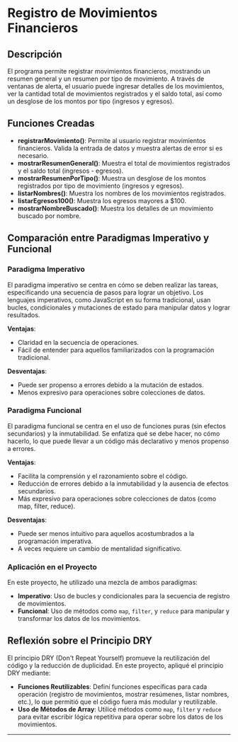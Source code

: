 # Registro de Movimientos Financieros

## Descripción
El programa permite registrar movimientos financieros, mostrando un resumen general y un resumen por tipo de movimiento. A través de ventanas de alerta, el usuario puede ingresar detalles de los movimientos, ver la cantidad total de movimientos registrados y el saldo total, así como un desglose de los montos por tipo (ingresos y egresos).

## Funciones Creadas
- **registrarMovimiento()**: Permite al usuario registrar movimientos financieros. Valida la entrada de datos y muestra alertas de error si es necesario.
- **mostrarResumenGeneral()**: Muestra el total de movimientos registrados y el saldo total (ingresos - egresos).
- **mostrarResumenPorTipo()**: Muestra un desglose de los montos registrados por tipo de movimiento (ingresos y egresos).
- **listarNombres()**: Muestra los nombres de los movimientos registrados.
- **listarEgresos100()**: Muestra los egresos mayores a $100.
- **mostrarNombreBuscado()**: Muestra los detalles de un movimiento buscado por nombre.

## Comparación entre Paradigmas Imperativo y Funcional
### Paradigma Imperativo
El paradigma imperativo se centra en cómo se deben realizar las tareas, especificando una secuencia de pasos para lograr un objetivo. Los lenguajes imperativos, como JavaScript en su forma tradicional, usan bucles, condicionales y mutaciones de estado para manipular datos y lograr resultados.

**Ventajas**:
- Claridad en la secuencia de operaciones.
- Fácil de entender para aquellos familiarizados con la programación tradicional.

**Desventajas**:
- Puede ser propenso a errores debido a la mutación de estados.
- Menos expresivo para operaciones sobre colecciones de datos.

### Paradigma Funcional
El paradigma funcional se centra en el uso de funciones puras (sin efectos secundarios) y la inmutabilidad. Se enfatiza qué se debe hacer, no cómo hacerlo, lo que puede llevar a un código más declarativo y menos propenso a errores.

**Ventajas**:
- Facilita la comprensión y el razonamiento sobre el código.
- Reducción de errores debido a la inmutabilidad y la ausencia de efectos secundarios.
- Más expresivo para operaciones sobre colecciones de datos (como map, filter, reduce).

**Desventajas**:
- Puede ser menos intuitivo para aquellos acostumbrados a la programación imperativa.
- A veces requiere un cambio de mentalidad significativo.

### Aplicación en el Proyecto
En este proyecto, he utilizado una mezcla de ambos paradigmas:
- **Imperativo**: Uso de bucles y condicionales para la secuencia de registro de movimientos.
- **Funcional**: Uso de métodos como `map`, `filter`, y `reduce` para manipular y transformar los datos de los movimientos.

## Reflexión sobre el Principio DRY
El principio DRY (Don't Repeat Yourself) promueve la reutilización del código y la reducción de duplicidad. En este proyecto, apliqué el principio DRY mediante:

- **Funciones Reutilizables**: Definí funciones específicas para cada operación (registro de movimientos, mostrar resúmenes, listar nombres, etc.), lo que permitió que el código fuera más modular y reutilizable.
- **Uso de Métodos de Array**: Utilicé métodos como `map`, `filter` y `reduce` para evitar escribir lógica repetitiva para operar sobre los datos de los movimientos.

---
